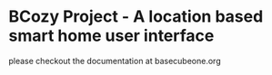 # BCozy Project - A location based smart home user interface

please checkout the documentation at basecubeone.org
